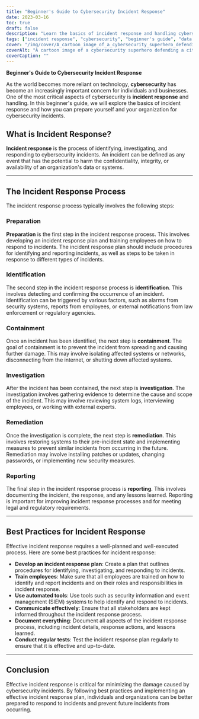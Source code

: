 ```yaml
---
title: "Beginner's Guide to Cybersecurity Incident Response"
date: 2023-03-16
toc: true
draft: false
description: "Learn the basics of incident response and handling cybersecurity incidents with this beginner's guide."
tags: ["incident response", "cybersecurity", "beginner's guide", "data protection", "data security", "IT security", "network security", "cyber attacks", "information security", "cybercrime", "digital security", "IT infrastructure", "data breaches", "cyber threats", "cyber defense", "incident management", "data recovery", "security planning", "risk management", "cybersecurity strategy"]
cover: "/img/cover/A_cartoon_image_of_a_cybersecurity_superhero_defending_a_city.png"
coverAlt: "A cartoon image of a cybersecurity superhero defending a city against cyber threats."
coverCaption: ""
---
```

**Beginner's Guide to Cybersecurity Incident Response**

As the world becomes more reliant on technology, **cybersecurity** has become an increasingly important concern for individuals and businesses. One of the most critical aspects of cybersecurity is **incident response** and handling. In this beginner's guide, we will explore the basics of incident response and how you can prepare yourself and your organization for cybersecurity incidents.

## What is Incident Response?

**Incident response** is the process of identifying, investigating, and responding to cybersecurity incidents. An incident can be defined as any event that has the potential to harm the confidentiality, integrity, or availability of an organization's data or systems.

______

## The Incident Response Process

The incident response process typically involves the following steps:

### Preparation

**Preparation** is the first step in the incident response process. This involves developing an incident response plan and training employees on how to respond to incidents. The incident response plan should include procedures for identifying and reporting incidents, as well as steps to be taken in response to different types of incidents.

### Identification

The second step in the incident response process is **identification**. This involves detecting and confirming the occurrence of an incident. Identification can be triggered by various factors, such as alarms from security systems, reports from employees, or external notifications from law enforcement or regulatory agencies.

### Containment

Once an incident has been identified, the next step is **containment**. The goal of containment is to prevent the incident from spreading and causing further damage. This may involve isolating affected systems or networks, disconnecting from the internet, or shutting down affected systems.

### Investigation

After the incident has been contained, the next step is **investigation**. The investigation involves gathering evidence to determine the cause and scope of the incident. This may involve reviewing system logs, interviewing employees, or working with external experts.

### Remediation

Once the investigation is complete, the next step is **remediation**. This involves restoring systems to their pre-incident state and implementing measures to prevent similar incidents from occurring in the future. Remediation may involve installing patches or updates, changing passwords, or implementing new security measures.

### Reporting

The final step in the incident response process is **reporting**. This involves documenting the incident, the response, and any lessons learned. Reporting is important for improving incident response processes and for meeting legal and regulatory requirements.

______

## Best Practices for Incident Response

Effective incident response requires a well-planned and well-executed process. Here are some best practices for incident response:

- **Develop an incident response plan**: Create a plan that outlines procedures for identifying, investigating, and responding to incidents.
- **Train employees**: Make sure that all employees are trained on how to identify and report incidents and on their roles and responsibilities in incident response.
- **Use automated tools**: Use tools such as security information and event management (SIEM) systems to help identify and respond to incidents.
- **Communicate effectively**: Ensure that all stakeholders are kept informed throughout the incident response process.
- **Document everything**: Document all aspects of the incident response process, including incident details, response actions, and lessons learned.
- **Conduct regular tests**: Test the incident response plan regularly to ensure that it is effective and up-to-date.

______

## Conclusion

Effective incident response is critical for minimizing the damage caused by cybersecurity incidents. By following best practices and implementing an effective incident response plan, individuals and organizations can be better prepared to respond to incidents and prevent future incidents from occurring. 